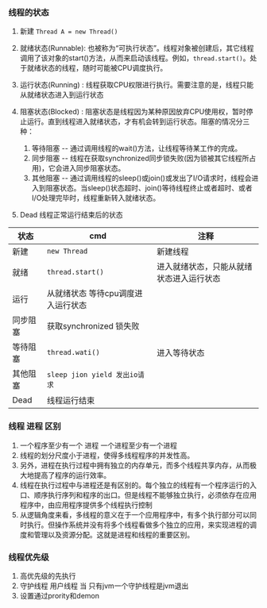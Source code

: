 ### 线程的状态
1. 新建 ```Thread A = new Thread()```
2. 就绪状态(Runnable): 也被称为“可执行状态”。线程对象被创建后，其它线程调用了该对象的start()方法，从而来启动该线程。例如，```thread.start()```。处于就绪状态的线程，随时可能被CPU调度执行。
3. 运行状态(Running) : 线程获取CPU权限进行执行。需要注意的是，线程只能从就绪状态进入到运行状态
4. 阻塞状态(Blocked)  : 阻塞状态是线程因为某种原因放弃CPU使用权，暂时停止运行。直到线程进入就绪状态，才有机会转到运行状态。阻塞的情况分三种：
	1. 等待阻塞 -- 通过调用线程的wait()方法，让线程等待某工作的完成。
   2. 同步阻塞 -- 线程在获取synchronized同步锁失败(因为锁被其它线程所占用)，它会进入同步阻塞状态。
   3. 其他阻塞 -- 通过调用线程的sleep()或join()或发出了I/O请求时，线程会进入到阻塞状态。当sleep()状态超时、join()等待线程终止或者超时、或者I/O处理完毕时，线程重新转入就绪状态。

5. Dead 线程正常运行结束后的状态


| 状态 | cmd | 注释 |
| --- | --- | --- |
|新建| ```new Thread ```|新建线程|
|就绪|```thread.start()```|进入就绪状态，只能从就绪状态进入运行状态|
|运行| 从就绪状态 等待cpu调度进入运行状态||
|同步阻塞|获取synchronized 锁失败||
|等待阻塞| ```thread.wati()```|进入等待状态|
|其他阻塞|```sleep jion yield 发出io请求```|
|Dead|线程运行结束||



###  线程  进程 区别
1. 一个程序至少有一个 进程 一个进程至少有一个进程
2. 线程的划分尺度小于进程，使得多线程程序的并发性高。
3.  另外，进程在执行过程中拥有独立的内存单元，而多个线程共享内存，从而极大地提高了程序的运行效率。
4. 线程在执行过程中与进程还是有区别的。每个独立的线程有一个程序运行的入口、顺序执行序列和程序的出口。但是线程不能够独立执行，必须依存在应用程序中，由应用程序提供多个线程执行控制
5. 从逻辑角度来看，多线程的意义在于一个应用程序中，有多个执行部分可以同时执行。但操作系统并没有将多个线程看做多个独立的应用，来实现进程的调度和管理以及资源分配。这就是进程和线程的重要区别。


### 线程优先级
1. 高优先级的先执行
2. 守护线程 用户线程 当 只有jvm一个守护线程是jvm退出
3. 设置通过prority和demon 

